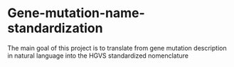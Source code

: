 # Gene-mutation-name-standardization
The main goal of this project is to translate from gene mutation description in natural language into the HGVS standardized nomenclature
